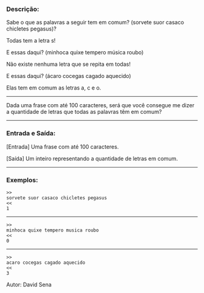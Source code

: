 ### Descrição:

Sabe o que as palavras a seguir tem em comum?
(sorvete suor casaco chicletes pegasus)?

Todas tem a letra s!

E essas daqui?
(minhoca quixe tempero música roubo)

Não existe nenhuma letra que se repita em todas!

E essas daqui?
(ácaro cocegas cagado aquecido)

Elas tem em comum as letras a, c e o.

---

Dada uma frase com até 100 caracteres, será que você consegue me dizer a quantidade de letras que todas as palavras têm em comum?

---

### Entrada e Saída:

[Entrada] Uma frase com até 100 caracteres.

[Saída] Um inteiro representando a quantidade de letras em comum.

---

### Exemplos:

	>>
	sorvete suor casaco chicletes pegasus
	<<
	1
---
	>>
	minhoca quixe tempero musica roubo
	<<
	0
---
	>>
	acaro cocegas cagado aquecido
	<<
	3
	
Autor: David Sena
